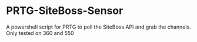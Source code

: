 # PRTG-SiteBoss-Sensor
A powershell script for PRTG to poll the SiteBoss API and grab the channels.  Only tested on 360 and 550
